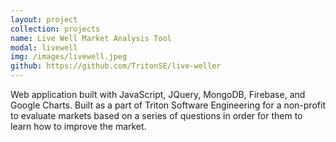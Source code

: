 ```yaml
---
layout: project
collection: projects
name: Live Well Market Analysis Tool
modal: livewell
img: /images/livewell.jpeg
github: https://github.com/TritonSE/live-weller
---
```


Web application built with JavaScript, JQuery, MongoDB, Firebase, and 
Google Charts. Built as a part of Triton Software Engineering for a non-profit 
to evaluate markets based on a series of questions in order for them to learn 
how to improve the market.